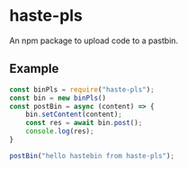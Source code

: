 # haste-pls
An npm package to upload code to a pastbin.

## Example 
```js
const binPls = require("haste-pls");
const bin = new binPls()
const postBin = async (content) => {
    bin.setContent(content);
    const res = await bin.post();
    console.log(res);
}  

postBin("hello hastebin from haste-pls");
```